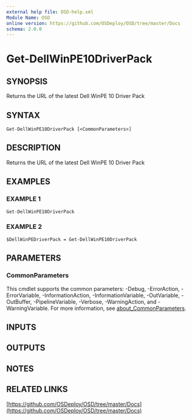 ```yaml
---
external help file: OSD-help.xml
Module Name: OSD
online version: https://github.com/OSDeploy/OSD/tree/master/Docs
schema: 2.0.0
---
```


# Get-DellWinPE10DriverPack

## SYNOPSIS
Returns the URL of the latest Dell WinPE 10 Driver Pack

## SYNTAX

```
Get-DellWinPE10DriverPack [<CommonParameters>]
```

## DESCRIPTION
Returns the URL of the latest Dell WinPE 10 Driver Pack

## EXAMPLES

### EXAMPLE 1
```
Get-DellWinPE10DriverPack
```

### EXAMPLE 2
```
$DellWinPEDriverPack = Get-DellWinPE10DriverPack
```

## PARAMETERS

### CommonParameters
This cmdlet supports the common parameters: -Debug, -ErrorAction, -ErrorVariable, -InformationAction, -InformationVariable, -OutVariable, -OutBuffer, -PipelineVariable, -Verbose, -WarningAction, and -WarningVariable. For more information, see [about_CommonParameters](http://go.microsoft.com/fwlink/?LinkID=113216).

## INPUTS

## OUTPUTS

## NOTES

## RELATED LINKS

[https://github.com/OSDeploy/OSD/tree/master/Docs](https://github.com/OSDeploy/OSD/tree/master/Docs)

